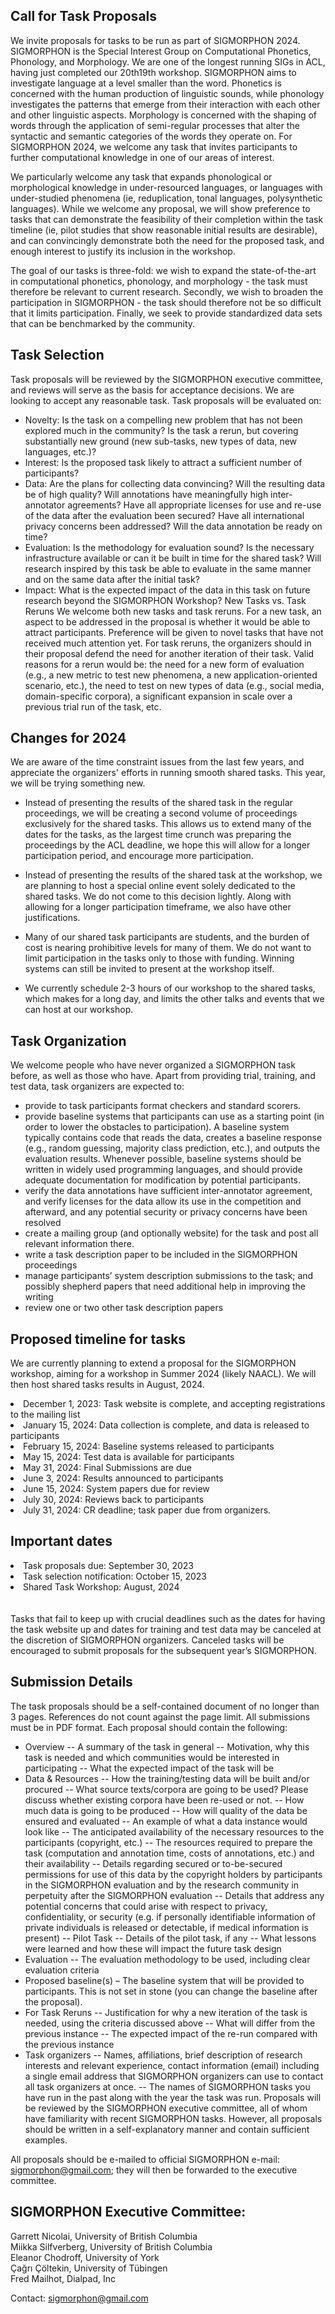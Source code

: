 

## Call for Task Proposals

We invite proposals for tasks to be run as part of SIGMORPHON 2024. SIGMORPHON is the Special Interest Group on Computational Phonetics, Phonology, and Morphology.  We are one of the longest running SIGs in ACL, having just completed our 20th19th workshop.
SIGMORPHON aims to investigate language at a level smaller than the word.  Phonetics is concerned with the human production of linguistic sounds, while phonology investigates the patterns that emerge from their interaction with each other and other linguistic aspects.  Morphology is concerned with the shaping of words through the application of semi-regular processes that alter the syntactic and semantic categories of the words they operate on.
For SIGMORPHON 2024, we welcome any task that invites participants to further computational knowledge in one of our areas of interest.  

We particularly welcome any task that expands phonological or morphological knowledge in under-resourced languages, or languages with under-studied phenomena (ie, reduplication, tonal languages, polysynthetic languages).
While we welcome any proposal, we will show preference to tasks that can demonstrate the feasibility of their completion within the task timeline (ie, pilot studies that show reasonable initial results are desirable), and can convincingly demonstrate both the need for the proposed task, and enough interest to justify its inclusion in the workshop.  

The goal of our tasks is three-fold: we wish to expand the state-of-the-art in computational phonetics, phonology, and morphology - the task must therefore be relevant to current research.  Secondly, we wish to broaden the participation in SIGMORPHON - the task should therefore not be so difficult that it limits participation.  Finally, we seek to provide standardized data sets that can be benchmarked by the community. 

## Task Selection

Task proposals will be reviewed by the SIGMORPHON executive committee, and reviews will serve as the basis for acceptance decisions. We are looking to accept any reasonable task. Task proposals will be evaluated on:
- Novelty: Is the task on a compelling new problem that has not been explored much in the community? Is the task a rerun, but covering substantially new ground (new sub-tasks, new types of data, new languages, etc.)?
- Interest: Is the proposed task likely to attract a sufficient number of participants?
- Data: Are the plans for collecting data convincing? Will the resulting data be of high quality? Will annotations have meaningfully high inter-annotator agreements? Have all appropriate licenses for use and re-use of the data after the evaluation been secured? Have all international privacy concerns been addressed? Will the data annotation be ready on time?
- Evaluation: Is the methodology for evaluation sound? Is the necessary infrastructure available or can it be built in time for the shared task? Will research inspired by this task be able to evaluate in the same manner and on the same data after the initial task?
- Impact: What is the expected impact of the data in this task on future research beyond the SIGMORPHON Workshop?
New Tasks vs. Task Reruns
We welcome both new tasks and task reruns. For a new task, an aspect to be addressed in the proposal is whether it would be able to attract participants. Preference will be given to novel tasks that have not received much attention yet.
For task reruns, the organizers should in their proposal defend the need for another iteration of their task. Valid reasons for a rerun would be: the need for a new form of evaluation (e.g., a new metric to test new phenomena, a new application-oriented scenario, etc.), the need to test on new types of data (e.g., social media, domain-specific corpora), a significant expansion in scale over a previous trial run of the task, etc.

## Changes for 2024

We are aware of the time constraint issues from the last few years, and appreciate the organizers' efforts in running smooth shared tasks.  This year, we will be trying something new.

* Instead of presenting the results of the shared task in the regular proceedings, we will be creating a second volume of proceedings exclusively for the shared tasks.
This allows us to extend many of the dates for the tasks, as the largest time crunch was preparing the proceedings by the ACL deadline, we hope this will allow for a longer participation period, and encourage more participation.

* Instead of presenting the results of the shared task at the workshop, we are planning to host a special online event solely dedicated to the shared tasks.  We do not come to this decision lightly.  Along
  with allowing for a longer participation timeframe, we also have other justifications.
* Many of our shared task participants are students, and the burden of cost is nearing prohibitive levels for many of them.  We do not want
  to limit participation in the tasks only to those with funding.  Winning systems can still be invited to present at the workshop itself.
* We currently schedule 2-3 hours of our workshop to the shared tasks, which makes for a long day, and limits the other talks and events that we can host at our workshop.
  
## Task Organization

We welcome people who have never organized a SIGMORPHON task before, as well as those who have. Apart from providing trial, training, and test data, task organizers are expected to:
- provide to task participants format checkers and standard scorers.
- provide baseline systems that participants can use as a starting point (in order to lower the obstacles to participation). A baseline system typically contains code that reads the data, creates a baseline response (e.g., random guessing, majority class prediction, etc.), and outputs the evaluation results. Whenever possible, baseline systems should be written in widely used programming languages, and should provide adequate documentation for modification by potential participants.
- verify the data annotations have sufficient inter-annotator agreement, and verify licenses for the data allow its use in the competition and afterward, and any potential security or privacy concerns have been resolved
- create a mailing group (and optionally website) for the task and post all relevant information there.
- write a task description paper to be included in the SIGMORPHON proceedings
- manage participants’ system description submissions to the task; and possibly shepherd papers that need additional help in improving the writing
- review one or two other task description papers

## Proposed timeline for tasks

We are currently planning to extend a proposal for the SIGMORPHON workshop, aiming for a workshop in Summer 2024 (likely NAACL).  We will then host shared tasks results in August, 2024.

<li> December 1, 2023: Task website is complete, and accepting registrations to the mailing list </li>
<li> January 15, 2024: Data collection is complete, and data is released to participants </li>
<li> February 15, 2024: Baseline systems released to participants </li>
<li> May 15, 2024: Test data is available for participants </li>
<li> May 31, 2024: Final Submissions are due </li>
<li> June 3, 2024: Results announced to participants </li>
<li> June 15, 2024: System papers due for review </li>
<li> July 30, 2024: Reviews back to participants </li>
<li> July 31, 2024:  CR deadline; task paper due from organizers. </li>


## Important dates

<li> Task proposals due: September 30, 2023 </li>
<li> Task selection notification: October 15, 2023 </li>
<li> Shared Task Workshop: August, 2024 </li>

<br> 
<br>
Tasks that fail to keep up with crucial deadlines such as the dates for having the task website up and dates for training and test data may be canceled at the discretion of SIGMORPHON organizers. Canceled tasks will be encouraged to submit proposals for the subsequent year’s SIGMORPHON.

## Submission Details

The task proposals should be a self-contained document of no longer than 3 pages. References do not count against the page limit. 
All submissions must be in PDF format.
Each proposal should contain the following:
- Overview
-- A summary of the task in general
-- Motivation, why this task is needed and which communities would be interested in participating
-- What the expected impact of the task will be
- Data & Resources
-- How the training/testing data will be built and/or procured
-- What source texts/corpora are going to be used? Please discuss whether existing corpora have been re-used or not.
-- How much data is going to be produced
-- How will quality of the data be ensured and evaluated
-- An example of what a data instance would look like
-- The anticipated availability of the necessary resources to the participants (copyright, etc.)
-- The resources required to prepare the task (computation and annotation time, costs of annotations, etc.) and their availability
-- Details regarding secured or to-be-secured permissions for use of this data by the copyright holders by participants in the SIGMORPHON evaluation and by the research community in perpetuity after the SIGMORPHON evaluation
-- Details that address any potential concerns that could arise with respect to privacy, confidentiality, or security (e.g. if personally identifiable information of private individuals is released or detectable, if medical information is present)
-- Pilot Task
-- Details of the pilot task, if any
-- What lessons were learned and how these will impact the future task design
- Evaluation
-- The evaluation methodology to be used, including clear evaluation criteria
- Proposed baseline(s)
– The baseline system that will be provided to participants.  This is not set in stone (you can change the baseline after the proposal).
- For Task Reruns
-- Justification for why a new iteration of the task is needed, using the criteria discussed above
-- What will differ from the previous instance
-- The expected impact of the re-run compared with the previous instance
- Task organizers
-- Names, affiliations, brief description of research interests and relevant experience, contact information (email) including a single email address that SIGMORPHON organizers can use to contact all task organizers at once.
-- The names of SIGMORPHON tasks you have run in the past along with the year the task was run.
Proposals will be reviewed by the SIGMORPHON executive committee, all of whom have familiarity with recent SIGMORPHON tasks. However, all proposals should be written in a self-explanatory manner and contain sufficient examples.
 
All proposals should be e-mailed to official SIGMORPHON e-mail: sigmorphon@gmail.com; they will then be forwarded to the executive committee.
 
## SIGMORPHON Executive Committee:
 
Garrett Nicolai, University of British Columbia <br>
Miikka Silfverberg, University of British Columbia <br>
Eleanor Chodroff, University of York <br>
Çağrı Çöltekin, University of Tübingen <br>
Fred Mailhot, Dialpad, Inc <br>

Contact: sigmorphon@gmail.com

